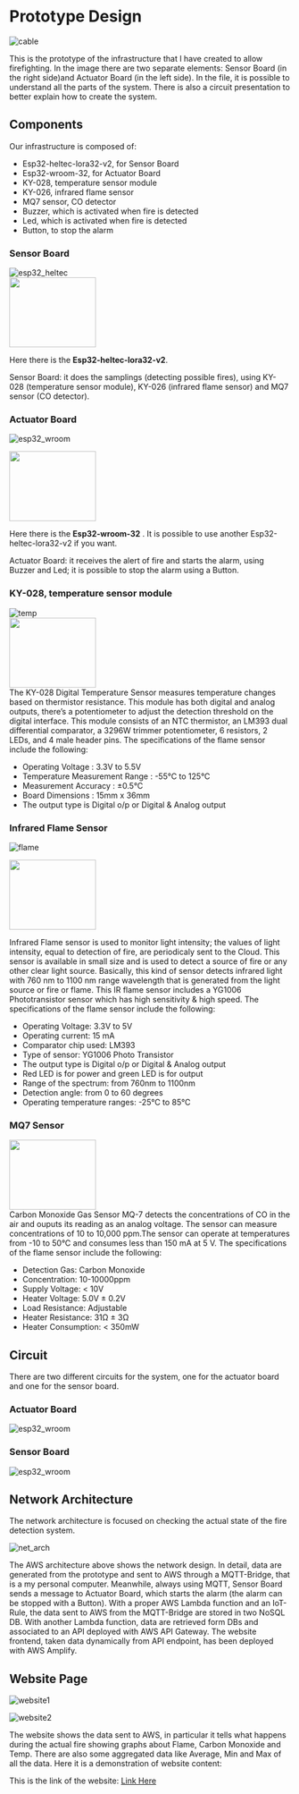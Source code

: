 # Prototype Design

![cable](https://github.com/RicGobs/Fire-Alarm-System/blob/main/images/cables.JPG) <br>

This is the prototype of the infrastructure that I have created to allow firefighting. In the image there are two separate elements: Sensor Board (in the right side)and Actuator Board (in the left side). In the file, it is possible to understand all the parts of the system. There is also a circuit presentation to better explain how to create the system.

## Components
Our infrastructure is composed of:

* Esp32-heltec-lora32-v2, for Sensor Board
* Esp32-wroom-32, for Actuator Board
* KY-028, temperature sensor module
* KY-026, infrared flame sensor
* MQ7 sensor, CO detector
* Buzzer, which is activated when fire is detected
* Led, which is activated when fire is detected
* Button, to stop the alarm

### Sensor Board 
![esp32_heltec](https://github.com/RicGobs/Fire-Alarm-System/blob/main/images/esp32_heltec1.png) <br>
<img src="https://github.com/RicGobs/Fire-Alarm-System/blob/main/images/esp32_heltec1.png" width="155" height="125"> <br>

Here there is the **Esp32-heltec-lora32-v2**. <br>

Sensor Board: it does the samplings (detecting possible fires), using KY-028 (temperature sensor module), KY-026 (infrared flame sensor) and MQ7 sensor (CO detector).

### Actuator Board
![esp32_wroom](https://github.com/RicGobs/Fire-Alarm-System/blob/main/images/esp32_wroom.jpeg) <br>

<img src="https://github.com/RicGobs/Fire-Alarm-System/blob/main/images/esp32_wroom.jpeg" width="155" height="125"> <br>

Here there is the **Esp32-wroom-32** . It is possible to use another Esp32-heltec-lora32-v2 if you want. <br>

Actuator Board: it receives the alert of fire and starts the alarm, using Buzzer and Led; it is possible to stop the alarm using a Button.

### KY-028, temperature sensor module
![temp](https://github.com/RicGobs/Fire-Alarm-System/blob/main/images/temp.jpeg) <br>
<img src="https://github.com/RicGobs/Fire-Alarm-System/blob/main/images/temp.jpeg" width="155" height="125"> <br>
The KY-028 Digital Temperature Sensor measures temperature changes based on thermistor resistance. This module has both digital and analog outputs, there’s a potentiometer to adjust the detection threshold on the digital interface. This module consists of an NTC thermistor, an LM393 dual differential comparator, a 3296W trimmer potentiometer, 6 resistors, 2 LEDs, and 4 male header pins.
The specifications of the flame sensor include the following:
* Operating Voltage : 3.3V to 5.5V
* Temperature Measurement Range : -55°C to 125°C
* Measurement Accuracy : ±0.5°C
* Board Dimensions : 15mm x 36mm 
* The output type is Digital o/p or Digital & Analog output <br>

### Infrared Flame Sensor
![flame](https://github.com/RicGobs/Fire-Alarm-System/blob/main/images/flame.jpeg) <br>

<img src="https://github.com/RicGobs/Fire-Alarm-System/blob/main/images/flame.jpeg" width="155" height="125"> <br>

Infrared Flame sensor is used to monitor light intensity; the values of light intensity, equal to detection of fire, are periodicaly sent to the Cloud.
This sensor is available in small size and is used to detect a source of fire or any other clear light source. Basically, this kind of sensor detects infrared light with 760 nm to 1100 nm range wavelength that is generated from the light source or fire or flame. This IR flame sensor includes a YG1006 Phototransistor sensor which has high sensitivity & high speed.
The specifications of the flame sensor include the following:
* Operating Voltage: 3.3V to 5V
* Operating current: 15 mA
* Comparator chip used: LM393
* Type of sensor: YG1006 Photo Transistor
* The output type is Digital o/p or Digital & Analog output
* Red LED is for power and green LED is for output
* Range of the spectrum: from 760nm to 1100nm
* Detection angle: from 0 to 60 degrees
* Operating temperature ranges: -25℃ to 85℃

### MQ7 Sensor
<img src="https://github.com/RicGobs/Fire-Alarm-System/blob/main/images/mq7.jpg" width="155" height="125"> <br>
Carbon Monoxide Gas Sensor MQ-7 detects the concentrations of CO in the air and ouputs its reading as an analog voltage. The sensor can measure concentrations of 10 to 10,000 ppm.The sensor can operate at temperatures from -10 to 50°C and consumes less than 150 mA at 5 V.
The specifications of the flame sensor include the following:
* Detection Gas: Carbon Monoxide
* Concentration: 10-10000ppm
* Supply Voltage: < 10V
* Heater Voltage: 5.0V ± 0.2V
* Load Resistance: Adjustable
* Heater Resistance: 31Ω ± 3Ω
* Heater Consumption: < 350mW

## Circuit
There are two different circuits for the system, one for the actuator board and one for the sensor board.
### Actuator Board
![esp32_wroom](https://github.com/RicGobs/Fire-Alarm-System/blob/main/images/board_actuator.png) <br>
### Sensor Board
![esp32_wroom](https://github.com/RicGobs/Fire-Alarm-System/blob/main/images/board_sensor.png) <br>

## Network Architecture
The network architecture is focused on checking the actual state of the fire detection system.

![net_arch](https://github.com/RicGobs/Fire-Alarm-System/blob/main/images/Network_Architecture.png) <br>

The AWS architecture above shows the network design. In detail, data are generated from the prototype and sent to AWS through a MQTT-Bridge, that is a my personal computer. Meanwhile, always using MQTT, Sensor Board sends a message to Actuator Board, which starts the alarm (the alarm can be stopped with a Button). With a proper AWS Lambda function and an IoT-Rule, the data sent to AWS from the MQTT-Bridge are stored in two NoSQL DB. With another Lambda function, data are retrieved form DBs and associated to an API deployed with AWS API Gateway. The website frontend, taken data dynamically from API endpoint, has been deployed with AWS Amplify. 

## Website Page
![website1](https://github.com/RicGobs/Fire-Alarm-System/blob/main/images/website1.png) <br>

![website2](https://github.com/RicGobs/Fire-Alarm-System/blob/main/images/website2.png) <br>

The website shows the data sent to AWS, in particular it tells what happens during the actual fire showing graphs about Flame, Carbon Monoxide and Temp. There are also some aggregated data like Average, Min and Max of all the data. Here it is a demonstration of website content:

This is the link of the website: [Link Here](https://dev.d1x7cd5qytqbni.amplifyapp.com/)
